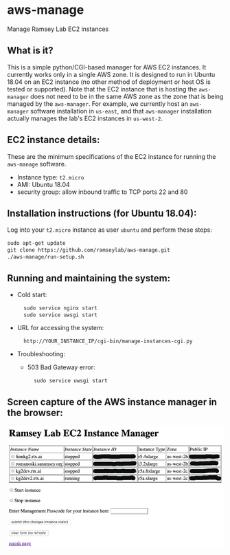 # aws-manage
Manage Ramsey Lab EC2 instances

## What is it?

This is a simple python/CGI-based manager for AWS EC2 instances. It currently
works only in a single AWS zone. It is designed to run in Ubuntu 18.04 on an EC2
instance (no other method of deployment or host OS is tested or supported).
Note that the EC2 instance that is hosting the `aws-manager` does not need to
be in the same AWS zone as the zone that is being managed by the `aws-manager`.
For example, we currently host an `aws-manager` software installation in
`us-east`, and that `aws-manager` installation actually manages the lab's EC2
instances in `us-west-2`.

## EC2 instance details:

These are the minimum specifications of the EC2 instance for running the `aws-manage`
software.

- Instance type: `t2.micro`
- AMI: Ubuntu 18.04
- security group:  allow inbound traffic to TCP ports 22 and 80

## Installation instructions (for Ubuntu 18.04):

Log into your `t2.micro` instance as user `ubuntu` and perform these steps:

    sudo apt-get update
    git clone https://github.com/ramseylab/aws-manage.git
    ./aws-manage/run-setup.sh

## Running and maintaining the system:

- Cold start:

        sudo service nginx start
        sudo service uwsgi start

- URL for accessing the system:

        http://YOUR_INSTANCE_IP/cgi-bin/manage-instances-cgi.py
        
- Troubleshooting:

    - 503 Bad Gateway error:
    
            sudo service uwsgi start
            

## Screen capture of the AWS instance manager in the browser:

![screen capture of aws-manage](https://raw.githubusercontent.com/ramseylab/aws-manage/master/aws-manage-screen-capture.png)
